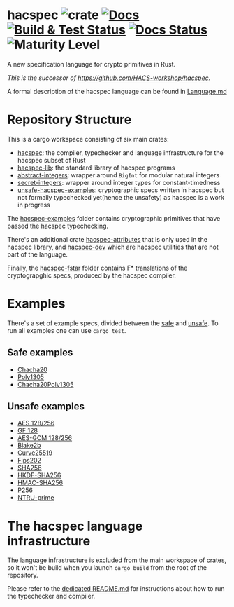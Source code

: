 # hacspec ![crate][crate-outdated-image] [![Docs][docs-master-image]][docs-master-link] [![Build & Test Status][build-image]][build-link] [![Docs Status][deploy-docs-image]][deploy-docs-link] ![Maturity Level][maturitylevel-image]

A new specification language for crypto primitives in Rust.

*This is the successor of https://github.com/HACS-workshop/hacspec.*

A formal description of the hacspec language can be found in [Language.md](Language.md)

# Repository Structure

This is a cargo workspace consisting of six main crates:
* [hacspec](hacspec/): the compiler, typechecker and language infrastructure for the hacspec subset of Rust
* [hacspec-lib](hacspec-lib):  the standard library of hacspec programs
* [abstract-integers](abstract-integers/): wrapper around `BigInt` for modular natural integers
* [secret-integers](secret-integers/): wrapper around integer types for constant-timedness
* [unsafe-hacspec-examples](unsafe-hacspec-examples/): cryptographic specs written in hacspec but not formally typechecked yet(hence the unsafety) as hacspec is a work in progress

The [hacspec-examples](hacspec_examples/) folder contains 
cryptographic primitives that have passed the hacspec typechecking.

There's an additional crate [hacspec-attributes](attributes) that is
only used in the hacspec library, and [hacspec-dev](hacspec-dev/)
which are hacspec utilities that are not part of the language.

Finally, the [hacspec-fstar](hacspec-fstar/) folder contains F* translations
of the cryptograpghic specs, produced by the hacspec compiler.

# Examples

There's a set of example specs, divided between the [safe](hacspec-examples/) and [unsafe](unsafe-hacspec-examples). To run all examples one can use `cargo test`.

## Safe examples

* [Chacha20](hacspec-examples/hacspec-chacha20/src/chacha20.rs)
* [Poly1305](hacspec-examples/hacspec-poly1305/src/poly1305.rs)
* [Chacha20Poly1305](hacspec-examples/hacspec-chacha20poly1305/src/chacha20poly1305.rs)

## Unsafe examples

* [AES 128/256](unsafe-hacspec-examples/src/aes_gcm/aes.rs)
* [GF 128](unsafe-hacspec-examples/src/aes_gcm/gf128.rs)
* [AES-GCM 128/256](unsafe-hacspec-examples/src/aes_gcm/aesgcm.rs)
* [Blake2b](unsafe-hacspec-examples/src/blake2/blake2b.rs)
* [Curve25519](unsafe-hacspec-examples/src/curve25519/curve25519.rs)
* [Fips202](unsafe-hacspec-examples/src/fips202/fips202.rs)
* [SHA256](unsafe-hacspec-examples/src/sha2/sha2.rs)
* [HKDF-SHA256](unsafe-hacspec-examples/src/hkdf/hkdf.rs)
* [HMAC-SHA256](unsafe-hacspec-examples/src/hmac/hmac.rs)
* [P256](unsafe-hacspec-examples/src/p256/p256.rs)
* [NTRU-prime](unsafe-hacspec-examples/src/ntru_prime/ntru_prime.rs)

[//]: # (badges)

[crate-outdated-image]: https://img.shields.io/badge/crate-outdated-red.svg
[crate-image]: https://img.shields.io/crates/v/hacspec.svg
[crate-link]: https://crates.io/crates/hacspec
[docs-master-image]: https://img.shields.io/badge/docs-master-blue.svg
[docs-master-link]: https://hacspec.github.io/hacspec/hacspec/index.html
[docs-image]: https://docs.rs/hacspec/badge.svg
[docs-link]: https://docs.rs/hacspec/
[license-image]: https://img.shields.io/badge/license-Apache2.0/MIT-blue.svg
[build-image]: https://github.com/hacspec/hacspec/workflows/Build%20&%20Test/badge.svg?branch=master&event=push
[build-link]: https://github.com/hacspec/hacspec/actions?query=workflow%3A%22Build+%26+Test%22
[deploy-docs-image]: https://github.com/hacspec/hacspec/workflows/Deploy%20Docs/badge.svg?branch=master&event=push
[deploy-docs-link]: https://github.com/hacspec/hacspec/actions?query=workflow%3A%22Deploy+Docs%22
[maturitylevel-image]: https://img.shields.io/badge/maturity-alpha-red.svg

# The hacspec language infrastructure

The language infrastructure is excluded from the main workspace of crates, 
so it won't be build when you launch `cargo build` from the
root of the repository.

Please refer to the [dedicated README.md](hacspec/README.md) 
for instructions about how to run the typechecker and compiler. 